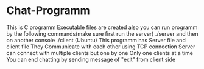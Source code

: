 # Chat-Programm
This is C programm
Executable files are created also you can run programm by the following commands(make sure first run the server)
./server and then on another console ./client (Ubuntu)
This programm has Server file and client file 
They Communicate with each other using TCP connection
Server can connect with multiple clients but one by one
Only one clients at a time
You can end chatting by sending message of "exit" from client side
